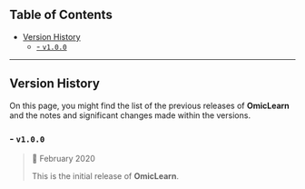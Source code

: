 ## **Table of Contents**

- [Version History](#version-history)
  * [- `v1.0.0`](#--v100)

---

## Version History

On this page, you might find the list of the previous releases of **OmicLearn** and the notes and significant changes made within the versions.

### - `v1.0.0`

> 📅 February 2020
>
> This is the initial release of **OmicLearn**.